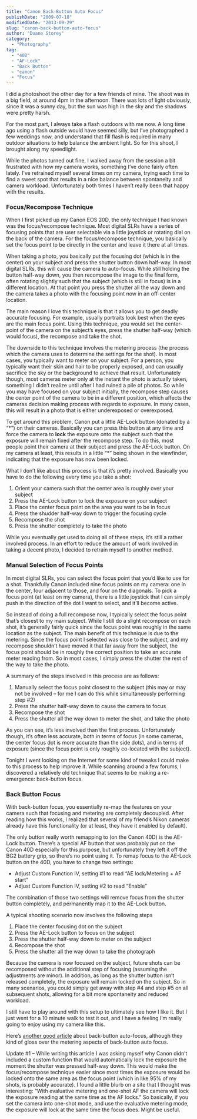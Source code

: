 ```yaml
---
title: "Canon Back-Button Auto Focus"
publishDate: "2009-07-18"
modifiedDate: "2013-09-29"
slug: "canon-back-button-auto-focus"
author: "Duane Storey"
category:
  - "Photography"
tag:
  - "40D"
  - "AF-Lock"
  - "Back Button"
  - "canon"
  - "Focus"
---
```


I did a photoshoot the other day for a few friends of mine. The shoot was in a big field, at around 4pm in the afternoon. There was lots of light obviously, since it was a sunny day, but the sun was high in the sky and the shadows were pretty harsh.

For the most part, I always take a flash outdoors with me now. A long time ago using a flash outside would have seemed silly, but I’ve photographed a few weddings now, and understand that fill flash is required in many outdoor situations to help balance the ambient light. So for this shoot, I brought along my speedlight.

While the photos turned out fine, I walked away from the session a bit frustrated with how my camera works, something I’ve done fairly often lately. I’ve retrained myself several times on my camera, trying each time to find a sweet spot that results in a nice balance between spontaneity and camera workload. Unfortunately both times I haven’t really been that happy with the results.

### Focus/Recompose Technique

When I first picked up my Canon EOS 20D, the only technique I had known was the focus/recompose technique. Most digital SLRs have a series of focusing points that are user selectable via a little joystick or rotating dial on the back of the camera. For the focus/recompose technique, you basically set the focus point to be directly in the center and leave it there at all times.

When taking a photo, you basically put the focusing dot (which is in the center) on your subject and press the shutter button down half-way. In most digital SLRs, this will cause the camera to auto-focus. While still holding the button half-way down, you then recompose the image to the final form, often rotating slightly such that the subject (which is still in focus) is in a different location. At that point you press the shutter all the way down and the camera takes a photo with the focusing point now in an off-center location.

The main reason I love this technique is that it allows you to get deadly accurate focusing. For example, usually portraits look best when the eyes are the main focus point. Using this technique, you would set the center-point of the camera on the subject’s eyes, press the shutter half-way (which would focus), the recompose and take the shot.

The downside to this technique involves the metering process (the process which the camera uses to determine the settings for the shot). In most cases, you typically want to meter on your subject. For a person, you typically want their skin and hair to be properly exposed, and can usually sacrifice the sky or the background to achieve that result. Unfortunately though, most cameras meter only at the instant the photo is actually taken, something I didn’t realize until after I had ruined a pile of photos. So while you may have focused on your subject initially, the recompose step causes the center point of the camera to be in a different position, which affects the cameras decision making process with regards to exposure. In many cases, this will result in a photo that is either underexposed or overexposed.

To get around this problem, Canon put a little AE-Lock button (donated by a “\*”) on their cameras. Basically you can press this button at any time and force the camera to **lock** the exposure onto the subject such that the exposure will remain fixed after the recompose step. To do this, most people point their camera at their subject and press the AE-Lock button. On my camera at least, this results in a little “\*” being shown in the viewfinder, indicating that the exposure has now been locked.

What I don’t like about this process is that it’s pretty involved. Basically you have to do the following every time you take a shot:

1. Orient your camera such that the center area is roughly over your subject
2. Press the AE-Lock button to lock the exposure on your subject
3. Place the center focus point on the area you want to be in focus
4. Press the shudder half-way down to trigger the focusing cycle
5. Recompose the shot
6. Press the shutter completely to take the photo

While you eventually get used to doing all of these steps, it’s still a rather involved process. In an effort to reduce the amount of work involved in taking a decent photo, I decided to retrain myself to another method.

### Manual Selection of Focus Points

In most digital SLRs, you can select the focus point that you’d like to use for a shot. Thankfully Canon included nine focus points on my camera: one in the center, four adjacent to those, and four on the diagonals. To pick a focus point (at least on my camera), there is a little joystick that I can simply push in the direction of the dot I want to select, and it’ll become active.

So instead of doing a full recompose now, I typically select the focus point that’s closest to my main subject. While I still do a slight recompose on each shot, it’s generally fairly quick since the focus point was roughly in the same location as the subject. The main benefit of this technique is due to the metering. Since the focus point I selected was close to the subject, and my recompose shouldn’t have moved it that far away from the subject, the focus point should be in roughly the correct position to take an accurate meter reading from. So in most cases, I simply press the shutter the rest of the way to take the photo.

A summary of the steps involved in this process are as follows:

1. Manually select the focus point closest to the subject (this may or may not be involved – for me I can do this while simultaneously performing step #2)
2. Press the shutter half-way down to cause the camera to focus
3. Recompose the shot
4. Press the shutter all the way down to meter the shot, and take the photo

As you can see, it’s less involved than the first process. Unfortunately though, it’s often less accurate, both in terms of focus (in some cameras, the center focus dot is more accurate than the side dots), and in terms of exposure (since the focus point is only roughly co-located with the subject).

Tonight I went looking on the Internet for some kind of tweaks I could make to this process to help improve it. While scanning around a few forums, I discovered a relatively old technique that seems to be making a re-emergence: back-button focus.

### Back Button Focus

With back-button focus, you essentially re-map the features on your camera such that focusing and metering are completely decoupled. After reading how this works, I realized that several of my friend’s Nikon cameras already have this functionality (or at least, they have it enabled by default).

The only button really worth remapping to (on the Canon 40D) is the AE-Lock button. There’s a special AF button that was probably put on the Canon 40D especially for this purpose, but unfortunately they left it off the BG2 battery grip, so there’s no point using it. To remap focus to the AE-Lock button on the 40D, you have to change two settings:

- Adjust Custom Function IV, setting #1 to read “AE lock/Metering + AF start”
- Adjust Custom Function IV, setting #2 to read “Enable”

The combination of those two settings will remove focus from the shutter button completely, and permanently map it to the AE-Lock button.

A typical shooting scenario now involves the following steps

1. Place the center focusing dot on the subject
2. Press the AE-Lock button to focus on the subject
3. Press the shutter half-way down to meter on the subject
4. Recompose the shot
5. Press the shutter all the way down to take the photograph

Because the camera is now focused on the subject, future shots can be recomposed without the additional step of focusing (assuming the adjustments are minor). In addition, as long as the shutter button isn’t released completely, the exposure will remain locked on the subject. So in many scenarios, you could simply get away with step #4 and step #5 on all subsequent shots, allowing for a bit more spontaneity and reduced workload.

I still have to play around with this setup to ultimately see how I like it. But I just went for a 10 minute walk to test it out, and I have a feeling I’m really going to enjoy using my camera like this.

Here’s [another good article](http://www.usa.canon.com/dlc/controller?act=GetArticleAct&articleID=2286) about back-button auto-focus, although they kind of gloss over the metering aspects of back-button auto focus.

Update #1 – While writing this article I was asking myself why Canon didn’t included a custom function that would automatically lock the exposure the moment the shutter was pressed half-way down. This would make the focus/recompose technique easier since most times the exposure would be locked onto the same area as the focus point (which in like 95% of my shots, is probably accurate). I found a little blurb on a site that I thought was interesting: “With evaluative metering and one-shot AF the camera will lock the exposure reading at the same time as the AF locks.” So basically, if you set the camera into one-shot mode, and use the evaluative metering mode, the exposure will lock at the same time the focus does. Might be useful.